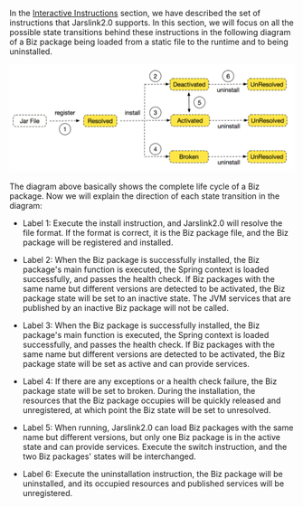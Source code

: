 In the [Interactive Instructions](./jarslink-instruction.md) section, we have described the set of instructions that Jarslink2.0 supports. In this section, we will focus on all the possible state transitions behind these instructions in the following diagram of a Biz package being loaded from a static file to the runtime and to being uninstalled.

![undefined](../resources/jarslink-lifecycle.png) 

The diagram above basically shows the complete life cycle of a Biz package. Now we will explain the direction of each state transition in the diagram:

+ Label 1: Execute the install instruction, and Jarslink2.0 will resolve the file format. If the format is correct, it is the Biz package file, and the Biz package will be registered and installed.

+ Label 2: When the Biz package is successfully installed, the Biz package's main function is executed, the Spring context is loaded successfully, and passes the health check. If Biz packages with the same name but different versions are detected to be activated, the Biz package state will be set to an inactive state. The JVM services that are published by an inactive Biz package will not be called.

+ Label 3: When the Biz package is successfully installed, the Biz package's main function is executed, the Spring context is loaded successfully, and passes the health check. If Biz packages with the same name but different versions are detected to be activated, the Biz package state will be set as active and can provide services.


+ Label 4: If there are any exceptions or a health check failure, the Biz package state will be set to broken. During the installation, the resources that the Biz package occupies will be quickly released and unregistered, at which point the Biz state will be set to unresolved.


+ Label 5: When running, Jarslink2.0 can load Biz packages with the same name but different versions, but only one Biz package is in the active state and can provide services. Execute the switch instruction, and the two Biz packages' states will be interchanged.


+ Label 6: Execute the uninstallation instruction, the Biz package will be uninstalled, and its occupied resources and published services will be unregistered.
